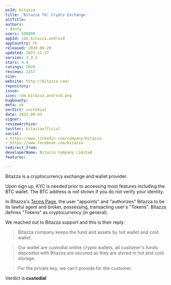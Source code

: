 ```yaml
---
wsId: bitazza
title: 'Bitazza TH: Crypto Exchange'
altTitle: 
authors:
- danny
users: 500000
appId: com.bitazza.android
appCountry: th
released: 2020-09-29
updated: 2023-11-17
version: 3.3.1
stars: 4.4
ratings: 5028
reviews: 2157
size: 
website: http://bitazza.com/
repository: 
issue: 
icon: com.bitazza.android.png
bugbounty: 
meta: ok
verdict: custodial
date: 2021-09-03
signer: 
reviewArchive: 
twitter: bitazzaofficial
social:
- https://www.linkedin.com/company/bitazza
- https://www.facebook.com/bitazza
redirect_from: 
developerName: Bitazza Company Limited
features: 

---
```


Bitazza is a cryptocurrency exchange and wallet provider. 

Upon sign up, KYC is needed prior to accessing most features including the BTC wallet. The BTC address is not shown if you do not verify your identity. 

In Bitazza's [Terms Page](https://bitazza.com/tof.html), the user "appoints" and "authorizes" Bitazza to be its lawful agent and broker, possessing, transacting user's "Tokens". Bitazza defines "Tokens" as cryptocurrency (in general).

We reached out to Bitazza support and this is their reply:

> Bitazza company keeps the fund and assets by hot wallet and cold wallet.

> Our wallet are custodial online crypto wallets, all customer's funds deposited with Bitazza are secured as they are stored in hot and cold storage.

> For the private key, we can't provide for the customer.

Verdict is **custodial**



